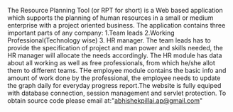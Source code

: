 The Resource Planning Tool (or RPT for short) is a Web based application which supports the planning of human resources in a small or medium enterprise with a project oriented business.
The application contains three important parts of any company: 1.Team leads  2.Working Professional(Technology wise) 3. HR manager. The team leads has to provide the specification of project and man power and skills needed, the HR manager will allocate the needs accordingly. The HR module has data about all working as well as free professionals, from which he/she allot them to different teams. THe employee module contains the basic info and amount of work done by the professional, the employee needs to update the graph daily for everyday progress report.The website is fully equiped with database connection, session management and servlet protection. To obtain source code please email at:"abhishekpillai.ap@gmail.com"   
